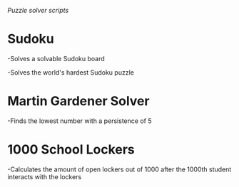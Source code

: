 *Puzzle solver scripts*

# Sudoku
  -Solves a solvable Sudoku board
  
  -Solves the world's hardest Sudoku puzzle

# Martin Gardener Solver
  -Finds the lowest number with a persistence of 5
  
# 1000 School Lockers
  -Calculates the amount of open lockers out of 1000 after the 1000th student interacts with the lockers
